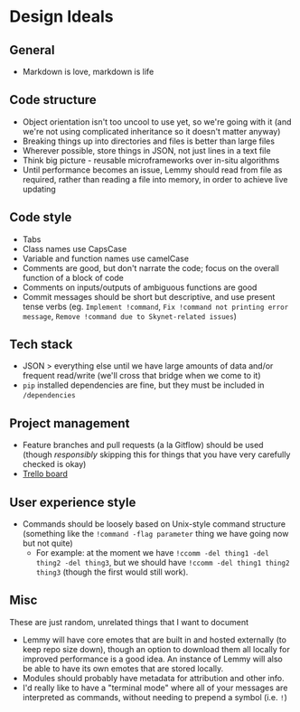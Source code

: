 # Design Ideals
## General
* Markdown is love, markdown is life

## Code structure
* Object orientation isn't too uncool to use yet, so we're going with it (and we're not using complicated inheritance so it doesn't matter anyway)
* Breaking things up into directories and files is better than large files
* Wherever possible, store things in JSON, not just lines in a text file
* Think big picture - reusable microframeworks over in-situ algorithms
* Until performance becomes an issue, Lemmy should read from file as required, rather than reading a file into memory, in order to achieve live updating 

## Code style
* Tabs
* Class names use CapsCase
* Variable and function names use camelCase
* Comments are good, but don't narrate the code; focus on the overall function of a block of code
* Comments on inputs/outputs of ambiguous functions are good
* Commit messages should be short but descriptive, and use present tense verbs (eg. `Implement !command`, `Fix !command not printing error message`, `Remove !command due to Skynet-related issues`)

## Tech stack
* JSON > everything else until we have large amounts of data and/or frequent read/write (we'll cross that bridge when we come to it)
* `pip` installed dependencies are fine, but they must be included in `/dependencies`

## Project management
* Feature branches and pull requests (a la Gitflow) should be used (though *responsibly* skipping this for things that you have very carefully checked is okay)
* [Trello board](https://trello.com/b/Nt0I1pZK/lemmy)

## User experience style
* Commands should be loosely based on Unix-style command structure (something like the `!command -flag parameter` thing we have going now but not quite)
	* For example: at the moment we have `!ccomm -del thing1 -del thing2 -del thing3`, but we should have `!ccomm -del thing1 thing2 thing3` (though the first would still work).

## Misc
These are just random, unrelated things that I want to document
* Lemmy will have core emotes that are built in and hosted externally (to keep repo size down), though an option to download them all locally for improved performance is a good idea. An instance of Lemmy will also be able to have its own emotes that are stored locally.
* Modules should probably have metadata for attribution and other info.
* I'd really like to have a "terminal mode" where all of your messages are interpreted as commands, without needing to prepend a symbol (i.e. `!`)
